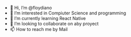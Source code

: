 - 👋 Hi, I’m @floydiano
- 👀 I’m interested in Compiuter Science and programming
- 🌱 I’m currently learning React Native
- 💞️ I’m looking to collaborate on aby proyect
- 📫 How to reach me by Mail

<!---
floydiano/floydiano is a ✨ special ✨ repository because its `README.md` (this file) appears on your GitHub profile.
You can click the Preview link to take a look at your changes.
--->
